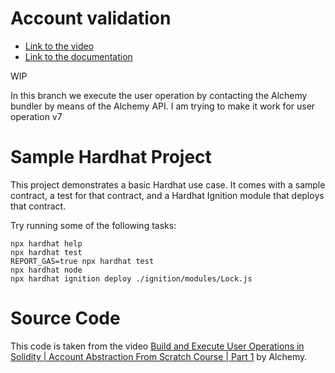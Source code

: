 # Account validation
- [Link to the video](https://www.youtube.com/watch?v=AY4jI0GXKBc&list=PLMj8NvODurfF5xy8CO59TNNeC-RTtCCf8&index=7)
- [Link to the documentation](https://docs.alchemy.com/docs/4-ship-it-to-the-testnet)

WIP

In this branch we execute the user operation by contacting the Alchemy bundler by means of the Alchemy API. I am trying to make it work for user operation v7

# Sample Hardhat Project

This project demonstrates a basic Hardhat use case. It comes with a sample contract, a test for that contract, and a Hardhat Ignition module that deploys that contract.

Try running some of the following tasks:

```shell
npx hardhat help
npx hardhat test
REPORT_GAS=true npx hardhat test
npx hardhat node
npx hardhat ignition deploy ./ignition/modules/Lock.js
```


# Source Code
This code is taken from the video [Build and Execute User Operations in Solidity | Account Abstraction From Scratch Course | Part 1](https://www.youtube.com/watch?v=NM04uxcCOEw&list=PLMj8NvODurfF5xy8CO59TNNeC-RTtCCf8) by Alchemy.